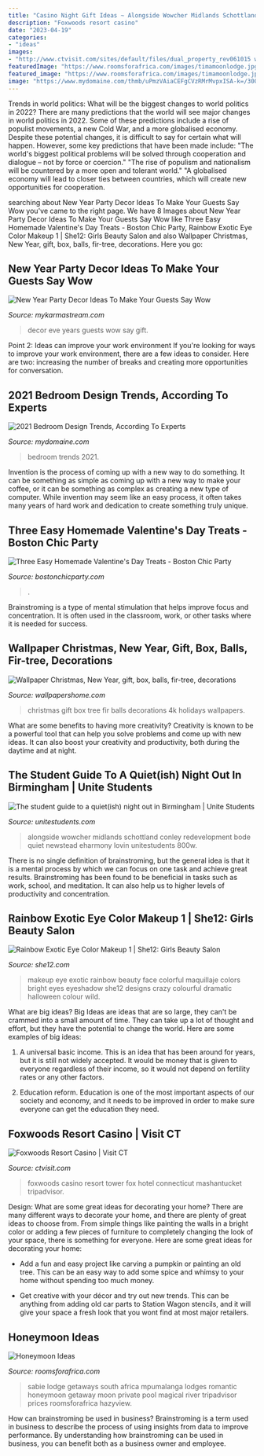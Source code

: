 ```yaml
---
title: "Casino Night Gift Ideas ~ Alongside Wowcher Midlands Schottland Conley Redevelopment Bode Quiet Newstead Eharmony Lovin Unitestudents 800w"
description: "Foxwoods resort casino"
date: "2023-04-19"
categories:
- "ideas"
images:
- "http://www.ctvisit.com/sites/default/files/dual_property_rev061015 with Tanger B.jpg"
featuredImage: "https://www.roomsforafrica.com/images/timamoonlodge.jpg"
featured_image: "https://www.roomsforafrica.com/images/timamoonlodge.jpg"
image: "https://www.mydomaine.com/thmb/uPmzVAiaCEFgCVzRMrMvpxISA-k=/3000x4500/filters:fill(auto,1)/4.Cultiver-11ce749313c247beb0fc9b0ca58b2c39.jpg"
---
```



Trends in world politics: What will be the biggest changes to world politics in 2022?
There are many predictions that the world will see major changes in world politics in 2022. Some of these predictions include a rise of populist movements, a new Cold War, and a more globalised economy. Despite these potential changes, it is difficult to say for certain what will happen. However, some key predictions that have been made include: 
"The world's biggest political problems will be solved through cooperation and dialogue – not by force or coercion."
"The rise of populism and nationalism will be countered by a more open and tolerant world."
"A globalised economy will lead to closer ties between countries, which will create new opportunities for cooperation.

	

		
searching about New Year Party Decor Ideas To Make Your Guests Say Wow you've came to the right page. We have 8 Images about New Year Party Decor Ideas To Make Your Guests Say Wow like Three Easy Homemade Valentine&#039;s Day Treats - Boston Chic Party, Rainbow Exotic Eye Color Makeup 1 | She12: Girls Beauty Salon and also Wallpaper Christmas, New Year, gift, box, balls, fir-tree, decorations. Here you go:
		
    
## New Year Party Decor Ideas To Make Your Guests Say Wow

<img loading=lazy src="https://mykarmastream.com/wp-content/uploads/2017/12/New-Years-Eve-Party-ideas-.jpg" onerror="this.onerror=null;this.src='https://tse2.mm.bing.net/th?id=OIP.rHorqIfJX8mGKpgm0T09VwHaLI&amp;pid=15.1';" alt="New Year Party Decor Ideas To Make Your Guests Say Wow">

_Source: mykarmastream.com_

>decor eve years guests wow say gift. 

	

Point 2: Ideas can improve your work environment
If you're looking for ways to improve your work environment, there are a few ideas to consider. Here are two: increasing the number of breaks and creating more opportunities for conversation.

    
## 2021 Bedroom Design Trends, According To Experts

<img loading=lazy src="https://www.mydomaine.com/thmb/uPmzVAiaCEFgCVzRMrMvpxISA-k=/3000x4500/filters:fill(auto,1)/4.Cultiver-11ce749313c247beb0fc9b0ca58b2c39.jpg" onerror="this.onerror=null;this.src='https://tse2.mm.bing.net/th?id=OIP.H9A1dNt8_i-IQT18q-fkCQHaLH&amp;pid=15.1';" alt="2021 Bedroom Design Trends, According To Experts">

_Source: mydomaine.com_

>bedroom trends 2021. 

	

Invention is the process of coming up with a new way to do something. It can be something as simple as coming up with a new way to make your coffee, or it can be something as complex as creating a new type of computer. While invention may seem like an easy process, it often takes many years of hard work and dedication to create something truly unique.

    
## Three Easy Homemade Valentine&#039;s Day Treats - Boston Chic Party

<img loading=lazy src="https://bostonchicparty.com/wp-content/uploads/2020/02/Easy-Homemade-Valentines-Day-Treats-Chocolate-Covered-Pretzels-Pretzel-MM-bites-Valentines-Day-Popcorn-Mix-11.jpg" onerror="this.onerror=null;this.src='https://tse1.mm.bing.net/th?id=OIP.Mi8KAxOHJj5DGJBcwCCy3wHaLH&amp;pid=15.1';" alt="Three Easy Homemade Valentine&#039;s Day Treats - Boston Chic Party">

_Source: bostonchicparty.com_

>. 

	

Brainstroming is a type of mental stimulation that helps improve focus and concentration. It is often used in the classroom, work, or other tasks where it is needed for success.

    
## Wallpaper Christmas, New Year, Gift, Box, Balls, Fir-tree, Decorations

<img loading=lazy src="https://wallpapershome.com/images/wallpapers/christmas-3840x2160-new-year-gift-box-balls-fir-tree-decorations-8243.jpg" onerror="this.onerror=null;this.src='https://tse2.mm.bing.net/th?id=OIP.SNNsOai0RMOn2RctkpE4bgHaEK&amp;pid=15.1';" alt="Wallpaper Christmas, New Year, gift, box, balls, fir-tree, decorations">

_Source: wallpapershome.com_

>christmas gift box tree fir balls decorations 4k holidays wallpapers. 

	

What are some benefits to having more creativity?
Creativity is known to be a powerful tool that can help you solve problems and come up with new ideas. It can also boost your creativity and productivity, both during the daytime and at night.

    
## The Student Guide To A Quiet(ish) Night Out In Birmingham | Unite Students

<img loading=lazy src="https://www.unitestudents.com/UniteStudents/media/CommonRoom/2019/06/birmingham-guide.jpg" onerror="this.onerror=null;this.src='https://tse3.mm.bing.net/th?id=OIP.BuX4CNlXCO8Zy39SB0SCfwHaE8&amp;pid=15.1';" alt="The student guide to a quiet(ish) night out in Birmingham | Unite Students">

_Source: unitestudents.com_

>alongside wowcher midlands schottland conley redevelopment bode quiet newstead eharmony lovin unitestudents 800w. 

	

There is no single definition of brainstroming, but the general idea is that it is a mental process by which we can focus on one task and achieve great results. Brainstroming has been found to be beneficial in tasks such as work, school, and meditation. It can also help us to higher levels of productivity and concentration.

    
## Rainbow Exotic Eye Color Makeup 1 | She12: Girls Beauty Salon

<img loading=lazy src="http://she12.com/uploads/2012/10/Rainbow-Exotic-Eye-Color-Makeup-1.jpg" onerror="this.onerror=null;this.src='https://tse3.mm.bing.net/th?id=OIP.i1H6dTurtyeskNuJz_m84gHaLI&amp;pid=15.1';" alt="Rainbow Exotic Eye Color Makeup 1 | She12: Girls Beauty Salon">

_Source: she12.com_

>makeup eye exotic rainbow beauty face colorful maquillaje colors bright eyes eyeshadow she12 designs crazy colourful dramatic halloween colour wild. 

	

What are big ideas?
Big Ideas are ideas that are so large, they can't be crammed into a small amount of time. They can take up a lot of thought and effort, but they have the potential to change the world. Here are some examples of big ideas:
1. A universal basic income. This is an idea that has been around for years, but it is still not widely accepted. It would be money that is given to everyone regardless of their income, so it would not depend on fertility rates or any other factors.

2. Education reform. Education is one of the most important aspects of our society and economy, and it needs to be improved in order to make sure everyone can get the education they need.

    
## Foxwoods Resort Casino | Visit CT

<img loading=lazy src="http://www.ctvisit.com/sites/default/files/dual_property_rev061015 with Tanger B.jpg" onerror="this.onerror=null;this.src='https://tse1.mm.bing.net/th?id=OIP.pGDj1xn0QheZ5sF5IdXLiQHaKj&amp;pid=15.1';" alt="Foxwoods Resort Casino | Visit CT">

_Source: ctvisit.com_

>foxwoods casino resort tower fox hotel connecticut mashantucket tripadvisor. 

	

Design: What are some great ideas for decorating your home?
There are many different ways to decorate your home, and there are plenty of great ideas to choose from. From simple things like painting the walls in a bright color or adding a few pieces of furniture to completely changing the look of your space, there is something for everyone. Here are some great ideas for decorating your home: 
- Add a fun and easy project like carving a pumpkin or painting an old tree. This can be an easy way to add some spice and whimsy to your home without spending too much money. 

- Get creative with your décor and try out new trends. This can be anything from adding old car parts to Station Wagon stencils, and it will give your space a fresh look that you wont find at most major retailers.

    
## Honeymoon Ideas

<img loading=lazy src="https://www.roomsforafrica.com/images/timamoonlodge.jpg" onerror="this.onerror=null;this.src='https://tse2.mm.bing.net/th?id=OIP.kCj9kavlowrtlfKckrSJlwHaE9&amp;pid=15.1';" alt="Honeymoon Ideas">

_Source: roomsforafrica.com_

>sabie lodge getaways south africa mpumalanga lodges romantic honeymoon getaway moon private pool magical river tripadvisor prices roomsforafrica hazyview. 

	

How can brainstroming be used in business?
Brainstroming is a term used in business to describe the process of using insights from data to improve performance. By understanding how brainstroming can be used in business, you can benefit both as a business owner and employee.

